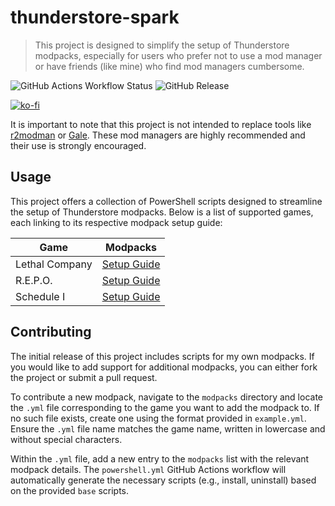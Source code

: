 # thunderstore-spark

> This project is designed to simplify the setup of Thunderstore modpacks, especially for users who prefer not to use a mod manager or have friends (like mine) who find mod managers cumbersome.

![GitHub Actions Workflow Status](https://img.shields.io/github/actions/workflow/status/RatserX/thunderstore-spark/powershell.yml)
![GitHub Release](https://img.shields.io/github/v/release/RatserX/thunderstore-spark)

[![ko-fi](https://ko-fi.com/img/githubbutton_sm.svg)](https://ko-fi.com/H2H11DGC3V)

It is important to note that this project is not intended to replace tools like [r2modman](https://github.com/ebkr/r2modmanPlus) or [Gale](https://github.com/Kesomannen/gale). These mod managers are highly recommended and their use is strongly encouraged.

## Usage

This project offers a collection of PowerShell scripts designed to streamline the setup of Thunderstore modpacks. Below is a list of supported games, each linking to its respective modpack setup guide:

| Game           | Modpacks                                 |
|----------------|------------------------------------------|
| Lethal Company | [Setup Guide](./docs/LETHALCOMPANY.md)   |
| R.E.P.O.       | [Setup Guide](./docs/REPO.md)            |
| Schedule I     | [Setup Guide](./docs/SCHEDULEI.md)       |

## Contributing

The initial release of this project includes scripts for my own modpacks. If you would like to add support for additional modpacks, you can either fork the project or submit a pull request.

To contribute a new modpack, navigate to the `modpacks` directory and locate the `.yml` file corresponding to the game you want to add the modpack to. If no such file exists, create one using the format provided in `example.yml`. Ensure the `.yml` file name matches the game name, written in lowercase and without special characters. 

Within the `.yml` file, add a new entry to the `modpacks` list with the relevant modpack details. The `powershell.yml` GitHub Actions workflow will automatically generate the necessary scripts (e.g., install, uninstall) based on the provided `base` scripts.

